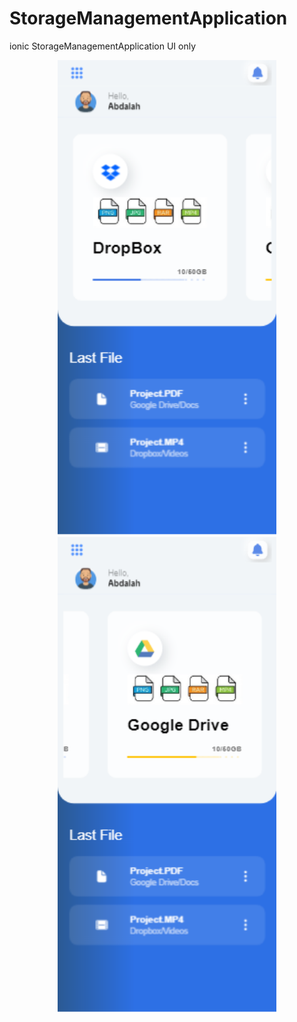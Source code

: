 # StorageManagementApplication
ionic StorageManagementApplication UI only


<p align="center">
  <img src="./src/assets/StorageManagementApplication1.png" width="350" >
  <img src="./src/assets/StorageManagementApplication2.png" width="350">
</p>